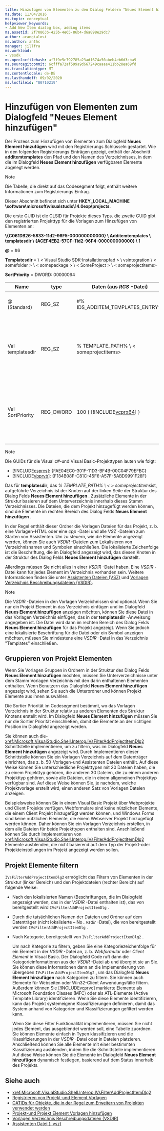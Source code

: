 ```yaml
---
title: Hinzufügen von Elementen zu den Dialog Feldern "Neues Element hinzufügen" | Microsoft-Dokumentation
ms.date: 11/04/2016
ms.topic: conceptual
helpviewer_keywords:
- Add New Item dialog box, adding items
ms.assetid: 2f70863b-425b-4e65-86b4-d6a898e29dc7
author: acangialosi
ms.author: anthc
manager: jillfra
ms.workload:
- vssdk
ms.openlocfilehash: af7f9e5c792785a23ad1674a50abeb4eb6d3cba9
ms.sourcegitcommit: 6cfffa72af599a9d667249caaaa411bb28ea69fd
ms.translationtype: MT
ms.contentlocale: de-DE
ms.lasthandoff: 09/02/2020
ms.locfileid: "80710219"
---
```

# <a name="add-items-to-the-add-new-item-dialog-box"></a>Hinzufügen von Elementen zum Dialogfeld "Neues Element hinzufügen"
Der Prozess zum Hinzufügen von Elementen zum Dialogfeld **Neues Element hinzufügen** wird mit den Registrierungs Schlüsseln gestartet. Wie in den folgenden Registrierungs Einträgen gezeigt, enthält der Abschnitt **additemtemplates** den Pfad und den Namen des Verzeichnisses, in dem die im Dialogfeld **Neues Element hinzufügen** verfügbaren Elemente abgelegt werden.

> [!NOTE]
> Die Tabelle, die direkt auf das Codesegment folgt, enthält weitere Informationen zum Registrierungs Eintrag.

 Dieser Abschnitt befindet sich unter **HKEY_LOCAL_MACHINE \software\microsoft\visualstudio\14.0exp\projects**.

 Die erste GUID ist die CLSID für Projekte dieses Typs. die zweite GUID gibt den registrierten Projekttyp für die Vorlagen zum Hinzufügen von Elementen an:

 **\\{C061DB26-5833-11d2-96F5-000000000000} \\ Additemtemplates \\ templatesdir \\ {ACEF4EB2-57CF-11d2-96F4-000000000000} \\ 1**

 **@** = #6

 **Templatesdir**  =  \\ &lt; Visual Studio SDK-Installationspfad &gt; \\ vsintegration \\ &lt; somefolder &gt; \\ &lt; somepackage &gt; \\ &lt; SomeProject &gt; \\ &lt; someprojectitems&gt;

 **SortPriority** = DWORD: 00000064

| Name | type | Daten (aus *RGS* -Datei) | Beschreibung |
|------------------|-----------| - | - |
| @ (Standard) | REG_SZ | #% IDS_ADDITEM_TEMPLATES_ENTRY% | Ressourcen-ID für **Element Vorlagen hinzufügen** . |
| Val templatesdir | REG_SZ | % TEMPLATE_PATH% \\ &lt; someprojectitems&gt; | Der Pfad der Projekt Elemente, die im Dialogfeld für den Assistenten zum **Hinzufügen eines neuen Elements** angezeigt werden. |
| Val SortPriority | REG_DWORD | 100 ( [!INCLUDE[vcprx64](../../extensibility/internals/includes/vcprx64_md.md)] ) | Bestimmt die Sortierreihenfolge im Struktur Knoten von Dateien, die im Dialogfeld **Neues Element hinzufügen** angezeigt werden. |

> [!NOTE]
> Die GUIDs für die Visual c#-und Visual Basic-Projekttypen lauten wie folgt:
> - [!INCLUDE[csprcs](../../data-tools/includes/csprcs_md.md)]: {FAE04EC0-301F-11D3-BF4B-00C04F79EFBC}
> - [!INCLUDE[vbprvb](../../code-quality/includes/vbprvb_md.md)]: {F184B08F-C81C-45F6-A57F-5ABD9991F28F}

 Das für **templatesdir**, das *% TEMPLATE_PATH% \\ &lt; &gt; someprojectitems*ist, aufgeführte Verzeichnis ist der Knoten auf der linken Seite der Struktur des Dialog Felds **Neues Element hinzufügen** . Zusätzliche Elemente in der Struktur basieren auf dem Unterverzeichnis innerhalb dieses Stamm Verzeichnisses. Die Dateien, die dem Projekt hinzugefügt werden können, sind die Elemente im rechten Bereich des Dialog Felds **Neues Element hinzufügen** .

 In der Regel enthält dieser Ordner die Vorlagen Dateien für das Projekt, z. b. eine Vorlagen-HTML oder eine *cpp* -Datei und alle *VSZ* -Dateien zum Starten von Assistenten. Um zu steuern, wie die Elemente angezeigt werden, können Sie auch *VSDIR* -Dateien zum Lokalisieren von Verzeichnisnamen und Symbolen einschließen. Die lokalisierte Zeichenfolge ist die Beschriftung, die im Dialogfeld angezeigt wird, das diesen Knoten in der Struktur des Dialog Felds **Neues Element hinzufügen** darstellt.

 Allerdings müssen Sie nicht alles in einer *VSDIR* -Datei haben. Eine *VSDIR* -Datei kann für jedes Element im Verzeichnis vorhanden sein. Weitere Informationen finden Sie unter [Assistenten Dateien (VSZ)](../../extensibility/internals/wizard-dot-vsz-file.md) und [Vorlagen Verzeichnis Beschreibungsdateien (VSDIR)](../../extensibility/internals/template-directory-description-dot-vsdir-files.md).

> [!NOTE]
> Die *VSDIR* -Dateien in den Vorlagen Verzeichnissen sind optional. Wenn Sie nur ein Projekt Element in das Verzeichnis einfügen und im Dialogfeld **Neues Element hinzufügen** anzeigen möchten, können Sie diese Datei in das Vorlagen Verzeichnis einfügen, das in der **templatesdir** -Anweisung angegeben ist. Die Datei wird dann im rechten Bereich des Dialog Felds **Neues Element hinzufügen** für das Projekt angezeigt. Wenn Sie jedoch eine lokalisierte Beschriftung für die Datei oder ein Symbol anzeigen möchten, müssen Sie mindestens eine *VSDIR* -Datei in das Verzeichnis "Templates" einschließen.

## <a name="group-project-items"></a>Gruppieren von Projekt Elementen
 Wenn Sie Vorlagen Gruppen in Ordnern in der Struktur des Dialog Felds **Neues Element hinzufügen** möchten, müssen Sie Unterverzeichnisse unter dem Stamm Vorlagen Verzeichnis mit den darin enthaltenen Elementen enthalten. Wenn Benutzern das Dialogfeld **Neues Element hinzufügen** angezeigt wird, sehen Sie auch die Unterordner und können Projekt Elemente aus ihnen auswählen.

 Die Sortier Priorität im Codesegment bestimmt, wo das Vorlagen Verzeichnis in der Struktur relativ zu anderen Elementen des Struktur Knotens erstellt wird. Im Dialogfeld **Neues Element hinzufügen** müssen Sie nur die Sortier Priorität einschließen, damit die Elemente an der richtigen Position im Dialogfeld angezeigt werden.

 Sie können auch die- <xref:Microsoft.VisualStudio.Shell.Interop.IVsFilterAddProjectItemDlg2> Schnittstelle implementieren, um zu filtern, was im Dialogfeld **Neues Element hinzufügen** angezeigt wird. Durch Implementieren dieser Schnittstelle können Sie ein Vorlagen Verzeichnis auf dem Datenträger einrichten, das z. b. 50-Vorlagen-und Assistenten Dateien enthält. Auf diese Weise können Sie unterschiedliche Projekttypen mit 20 Dateien haben, die zu einem Projekttyp gehören, die anderen 30 Dateien, die zu einem anderen Projekttyp gehören, sowie alle Dateien, die in einem allgemeinen Projekttyp verfügbar sind. Auf diese Weise können Sie, je nachdem, welche Projektvorlage erstellt wird, einen anderen Satz von Vorlagen Dateien anzeigen.

 Beispielsweise können Sie in einem Visual Basic Projekt über Webprojekte und Client Projekte verfügen. Webformulare sind keine nützlichen Elemente, die einem Client Projekt hinzugefügt werden können, und Windows Forms sind keine nützlichen Elemente, die einem Webserver Projekt hinzugefügt werden können. Daher können Sie ein Vorlagen Verzeichnis erstellen, in dem alle Dateien für beide Projekttypen enthalten sind. Anschließend können Sie durch Implementieren von <xref:Microsoft.VisualStudio.Shell.Interop.IVsFilterAddProjectItemDlg2> Elemente ausblenden, die nicht basierend auf dem Typ der Projekt-oder Projekteinstellungen im Projekt angezeigt werden sollen.

## <a name="filter-project-items"></a>Projekt Elemente filtern
 `IVsFilterAddProjectItemDlg2` ermöglicht das Filtern von Elementen in der Struktur (linker Bereich) und den Projektdateien (rechter Bereich) auf folgende Weise:

- Nach den lokalisierten Namen (Beschriftungen, die im Dialogfeld angezeigt werden, das in der *VSDIR* -Datei enthalten ist), das von bereitgestellt wird `IVsFilterAddProjectItemDlg` .

- Durch die tatsächlichen Namen der Dateien und Ordner auf dem Datenträger (nicht lokalisierte – No *. vsdir* -Datei), die von bereitgestellt werden `IVsFilterAddProjectItemDlg` .

- Nach Kategorie, bereitgestellt von `IVsFilterAddProjectItemDlg2` .

  Um nach Kategorie zu filtern, geben Sie eine Kategoriezeichenfolge für ein Element in der *VSDIR* -Datei an, z. b. *Webformular* oder *Client Element* in Visual Basic. Der Dialogfeld Code ruft dann die Kategorieinformationen aus der *VSDIR* -Datei ab und übergibt sie an Sie. Sie können diese Informationen dann an die Implementierung von übergeben `IVsFilterAddProjectItemDlg2` , um das Dialogfeld **Neues Element hinzufügen** nach Kategorien zu filtern. Sie können auch Elemente für Webseiten oder Win32-Client Anwendungsfälle filtern. Außerdem können Sie [!INCLUDE[vcprvc](../../code-quality/includes/vcprvc_md.md)] markierte Elemente als Microsoft Foundation Classes (MFC) oder als ATL-Elemente (Active Template Library) identifizieren. Wenn Sie diese Elemente identifizieren, kann das Projekt systemeigene Klassifizierungen definieren, damit das System anhand von Kategorien und Klassifizierungen gefiltert werden kann.

  Wenn Sie diese Filter Funktionalität implementieren, müssen Sie nicht jedes Element, das ausgeblendet werden soll, eine Tabelle zuordnen. Sie können Elemente einfach in Typen klassifizieren und die Klassifizierungen in der *VSDIR* -Datei oder in Dateien platzieren. Anschließend können Sie alle Elemente mit einer bestimmten Klassifizierung ausblenden, indem Sie die-Schnittstelle implementieren. Auf diese Weise können Sie die Elemente im Dialogfeld **Neues Element hinzufügen** dynamisch festlegen, basierend auf dem Status innerhalb des Projekts.

## <a name="see-also"></a>Siehe auch
- <xref:Microsoft.VisualStudio.Shell.Interop.IVsFilterAddProjectItemDlg2>
- [Registrieren von Projekt-und Element Vorlagen](../../extensibility/internals/registering-project-and-item-templates.md)
- [CATIDs für Objekte, die in der Regel zum Erweitern von Projekten verwendet werden](../../extensibility/internals/catids-for-objects-that-are-typically-used-to-extend-projects.md)
- [Projekt-und Projekt Element Vorlagen hinzufügen](../../extensibility/internals/adding-project-and-project-item-templates.md)
- [Vorlagen Verzeichnis Beschreibungsdateien (VSDIR)](../../extensibility/internals/template-directory-description-dot-vsdir-files.md)
- [Assistenten Datei (. vsz)](../../extensibility/internals/wizard-dot-vsz-file.md)
